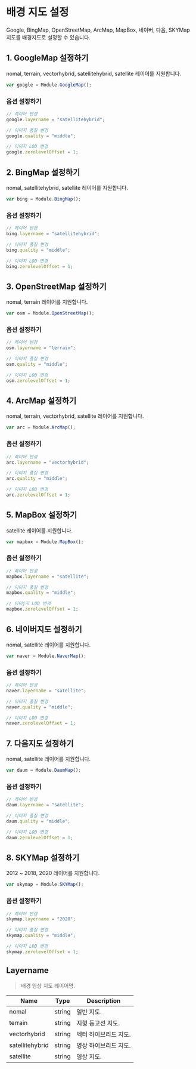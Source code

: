# 배경 지도 설정

Google, BingMap, OpenStreetMap, ArcMap, MapBox, 네이버, 다음, SKYMap 지도를 배경지도로 설정할 수 있습니다.

## 1. GoogleMap 설정하기

nomal, terrain, vectorhybrid, satellitehybrid, satellite 레이어를 지원합니다.

```javascript
var google = Module.GoogleMap();
```

### 옵션 설정하기

```javascript
// 레이어 변경
google.layername = "satellitehybrid";

// 이미지 품질 변경
google.quality = "middle";

// 이미지 LOD 변경
google.zerolevelOffset = 1;
```

## 2. BingMap 설정하기

nomal, satellitehybrid, satellite 레이어를 지원합니다.

```javascript
var bing = Module.BingMap();
```

### 옵션 설정하기

```javascript
// 레이어 변경
bing.layername = "satellitehybrid";

// 이미지 품질 변경
bing.quality = "middle";

// 이미지 LOD 변경
bing.zerolevelOffset = 1;
```

## 3. OpenStreetMap 설정하기

nomal, terrain 레이어를 지원합니다.

```javascript
var osm = Module.OpenStreetMap();
```

### 옵션 설정하기

```javascript
// 레이어 변경
osm.layername = "terrain";

// 이미지 품질 변경
osm.quality = "middle";

// 이미지 LOD 변경
osm.zerolevelOffset = 1;
```

## 4. ArcMap 설정하기

nomal, terrain, vectorhybrid, satellite 레이어를 지원합니다.

```javascript
var arc = Module.ArcMap();
```

### 옵션 설정하기

```javascript
// 레이어 변경
arc.layername = "vectorhybrid";

// 이미지 품질 변경
arc.quality = "middle";

// 이미지 LOD 변경
arc.zerolevelOffset = 1;
```

## 5. MapBox 설정하기

satellite 레이어를 지원합니다.

```javascript
var mapbox = Module.MapBox();
```

### 옵션 설정하기

```javascript
// 레이어 변경
mapbox.layername = "satellite";

// 이미지 품질 변경
mapbox.quality = "middle";

// 이미j지 LOD 변경
mapbox.zerolevelOffset = 1;
```

## 6. 네이버지도 설정하기

nomal, satellite 레이어를 지원합니다.

```javascript
var naver = Module.NaverMap();
```

### 옵션 설정하기

```javascript
// 레이어 변경
naver.layername = "satellite";

// 이미지 품질 변경
naver.quality = "middle";

// 이미지 LOD 변경
naver.zerolevelOffset = 1;
```

## 7. 다음지도 설정하기

nomal, satellite 레이어를 지원합니다.

```javascript
var daum = Module.DaumMap();
```

### 옵션 설정하기

```javascript
// 레이어 변경
daum.layername = "satellite";

// 이미지 품질 변경
daum.quality = "middle";

// 이미지 LOD 변경
daum.zerolevelOffset = 1;
```

## 8. SKYMap 설정하기

2012 \~ 2018, 2020 레이어를 지원합니다.

```javascript
var skymap = Module.SKYMap();
```

### 옵션 설정하기

```javascript
// 레이어 변경
skymap.layername = "2020";

// 이미지 품질 변경
skymap.quality = "middle";

// 이미지 LOD 변경
skymap.zerolevelOffset = 1;
```

## Layername

> 배경 영상 지도 레이어명.

| Name            | Type   | Description  |
| --------------- | ------ | ------------ |
| nomal           | string | 일반 지도.       |
| terrain         | string | 지형 등고선 지도.   |
| vectorhybrid    | string | 벡터 하이브리드 지도. |
| satellitehybrid | string | 영상 하이브리드 지도. |
| satellite       | string | 영상 지도.       |
